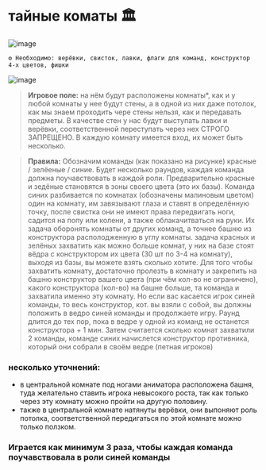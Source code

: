 # тайные коматы 🏛

![image](https://github.com/user-attachments/assets/67c486c8-f7e5-4c0a-b09c-34f7083ac629)

```
⚙ Необходимо: верёвки, свисток, лавки, флаги для команд, конструктор 4-х цветов, фишки
```
![image](https://github.com/user-attachments/assets/2bff76d1-dca4-4212-a667-d8979f8df0da)

> **Игровое поле:** на нём будут расположены комнаты*, как и у любой комнаты у нее будут стены, а в одной из них даже потолок, как мы знаем проходить чере стены нельзя, как и передавать предметы. В качестве стен у нас будут выступать лавки и верёвки, соответственной переступать через нех СТРОГО ЗАПРЕЩЕНО. В каждую комнату имеется вход, их может быть несколько.

> **Правила:** Обозначим команды (как показано на рисунке) красные / зелёеные / синие. Будет несколько раундов, каждая команда должна поучавствовать в каждой роли. Предварительно красные и зедёные становятся в зоны своего цвета (это их базы). Команда синих разбивается по комнатах (обозначены малиновым цветом) один на комнату, им завязывают глаза и ставят в определённую точку, после свистка они не имеют права передвигать ноги, садится на попу или колени, а также облакачитваться на руки. Их задача оборонять комнаты от других команд, а точнее башню из конструктора располодженную в углу комнаты.
> задача красных и зелёных захватить как можно больше комнат, у них на базе стоят вёдра с конструктором их цвета (30 шт по 3-4 на комнату), выходя из базы, вы можете взять сколько хотите. Для того чтобы захватить комнату, достаточно пролезть в комнату и закрепить на башню конструктор вашего цвета (при чём кол-во не ограничено), какого конструктора (кол-во) на башне больше, та команда и захватила именно эту комнату. Но если вас касается игрок синей команды, то весь конструктор, кот. вы взяли с собой, вы должны положить в ведро синей команды и продолжаете игру.
> Раунд длится до тех пор, пока в ведре у одной из команд не останется конструктора + 1 мин. Затем считается сколько комнат захватили 2 команды, команде синих начислется конструктор противника, который они собрали в своём ведре (петная игроков) 

### несколько уточнений:
- в центральной комнате под ногами аниматора расположена башня, туда желательно ставить игрока невысокого роста, так как только через эту комнату можно пройти на другую половину.
- также в центральной комнате натянуты верёвки, они выпоняют роль потолка, соответственной передигаться по этой комнате можно только ползком.
  
### Играется как минимум 3 раза, чтобы каждая команда поучавствовала в роли синей команды
